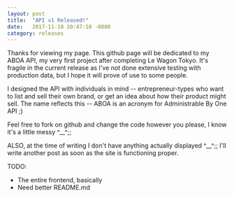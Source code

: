 ```yaml
---
layout: post
title:  "API v1 Released!"
date:   2017-11-10 20:47:18 -0800
category: releases
---
```


Thanks for viewing my page. This github page will be dedicated to my ABOA API,
my very first project after completing Le Wagon Tokyo. It's fragile in the
current release as I've not done extensive testing with production data, but
I hope it will prove of use to some people.

I designed the API with individuals in mind -- entrepreneur-types who want to
list and sell their own brand, or get an idea about how their product might sell.
The name reflects this -- ABOA is an acronym for Administrable By One API ;)

Feel free to fork on github and change the code however you please, I know
it's a little messy ^__^;;

ALSO, at the time of writing I don't have anything actually displayed ^__^;;
I'll write another post as soon as the site is functioning proper.

TODO:
<ul>
  <li>The entire frontend, basically</li>
  <li>Need better README.md</li>
</ul>
